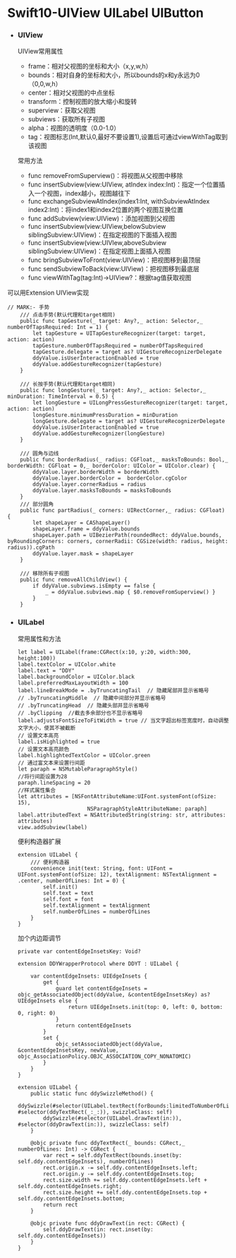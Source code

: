 # Swift10-UIView UILabel UIButton 


* ###  UIView

	UIView常用属性
	
	- frame：相对父视图的坐标和大小（x,y,w,h）
	- bounds：相对自身的坐标和大小，所以bounds的x和y永远为0（0,0,w,h）
	- center：相对父视图的中点坐标
	- transform：控制视图的放大缩小和旋转
	- superview：获取父视图
	- subviews：获取所有子视图
	- alpha：视图的透明度（0.0-1.0）
	- tag：视图标志(Int,默认0,最好不要设置1),设置后可通过viewWithTag取到该视图
	
	常用方法
	
	
	- func removeFromSuperview()：将视图从父视图中移除
	- func insertSubview(view:UIView, atIndex index:Int)：指定一个位置插入一个视图，index越小，视图越往下
	- func exchangeSubviewAtIndex(index1:Int, withSubviewAtIndex index2:Int)：将index1和index2位置的两个视图互换位置
	- func addSubview(view:UIView)：添加视图到父视图
	- func insertSubview(view:UIView,belowSubview siblingSubview:UIView)：在指定视图的下面插入视图
	- func insertSubview(view:UIVIew,aboveSubview siblingSubview:UIView)：在指定视图上面插入视图
	- func bringSubviewToFront(view:UIView)：把视图移到最顶层
	- func sendSubviewToBack(view:UIView)：把视图移到最底层
	- func viewWithTag(tag:Int)->UIView?：根据tag值获取视图


可以用Extension UIView实现

```
// MARK:- 手势
    /// 点击手势(默认代理和target相同)
    public func tapGesture(_ target: Any?,_ action: Selector,_ numberOfTapsRequired: Int = 1) {
        let tapGesture = UITapGestureRecognizer(target: target, action: action)
        tapGesture.numberOfTapsRequired = numberOfTapsRequired
        tapGesture.delegate = target as? UIGestureRecognizerDelegate
        ddyValue.isUserInteractionEnabled = true
        ddyValue.addGestureRecognizer(tapGesture)
    }

    /// 长按手势(默认代理和target相同)
    public func longGesture(_ target: Any?,_ action: Selector,_ minDuration: TimeInterval = 0.5) {
        let longGesture = UILongPressGestureRecognizer(target: target, action: action)
        longGesture.minimumPressDuration = minDuration
        longGesture.delegate = target as? UIGestureRecognizerDelegate
        ddyValue.isUserInteractionEnabled = true
        ddyValue.addGestureRecognizer(longGesture)
    }

    /// 圆角与边线
    public func borderRadius(_ radius: CGFloat,_ masksToBounds: Bool,_ borderWidth: CGFloat = 0,_ borderColor: UIColor = UIColor.clear) {
        ddyValue.layer.borderWidth = borderWidth
        ddyValue.layer.borderColor =  borderColor.cgColor
        ddyValue.layer.cornerRadius = radius
        ddyValue.layer.masksToBounds = masksToBounds
    }
    /// 部分圆角
    public func partRadius(_ corners: UIRectCorner,_ radius: CGFloat) {
        let shapeLayer = CAShapeLayer()
        shapeLayer.frame = ddyValue.bounds
        shapeLayer.path = UIBezierPath(roundedRect: ddyValue.bounds, byRoundingCorners: corners, cornerRadii: CGSize(width: radius, height: radius)).cgPath
        ddyValue.layer.mask = shapeLayer
    }

    /// 移除所有子视图
    public func removeAllChildView() {
        if ddyValue.subviews.isEmpty == false {
            _ = ddyValue.subviews.map { $0.removeFromSuperview() }
        }
    }
```
	
* ### UILabel

	常用属性和方法
	
	```
	let label = UILabel(frame:CGRect(x:10, y:20, width:300, height:100))
	label.textColor = UIColor.white
	label.text = "DDY"
	label.backgroundColor = UIColor.black
	label.preferredMaxLayoutWidth = 100
	label.lineBreakMode = .byTruncatingTail  // 隐藏尾部并显示省略号
	// .byTruncatingMiddle  // 隐藏中间部分并显示省略号
	// .byTruncatingHead  // 隐藏头部并显示省略号
	// .byClipping  //截去多余部分也不显示省略号
	label.adjustsFontSizeToFitWidth = true // 当文字超出标签宽度时，自动调整文字大小，使其不被截断
	// 设置文本高亮
	label.isHighlighted = true
	// 设置文本高亮颜色
	label.highlightedTextColor = UIColor.green
	// 通过富文本来设置行间距
   let paraph = NSMutableParagraphStyle()
   //将行间距设置为28
   paraph.lineSpacing = 20
   //样式属性集合
  	let attributes = [NSFontAttributeName:UIFont.systemFont(ofSize: 15),
                          NSParagraphStyleAttributeName: paraph]
   	label.attributedText = NSAttributedString(string: str, attributes: attributes)
	view.addSubview(label)
	```


	便利构造器扩展

	```
	extension UILabel {
	    /// 便利构造器
	    convenience init(text: String, font: UIFont = UIFont.systemFont(ofSize: 12), textAlignment: NSTextAlignment = .center, numberOfLines: Int = 0) {
	        self.init()
	        self.text = text
	        self.font = font
	        self.textAlignment = textAlignment
	        self.numberOfLines = numberOfLines
	    }
	}
	```
	
	加个内边距调节
	
	```
	private var contentEdgeInsetsKey: Void?
	
	extension DDYWrapperProtocol where DDYT : UILabel {
	
	    var contentEdgeInsets: UIEdgeInsets {
	        get {
	            guard let contentEdgeInsets = objc_getAssociatedObject(ddyValue, &contentEdgeInsetsKey) as? UIEdgeInsets else {
	                return UIEdgeInsets.init(top: 0, left: 0, bottom: 0, right: 0)
	            }
	            return contentEdgeInsets
	        }
	        set {
	            objc_setAssociatedObject(ddyValue, &contentEdgeInsetsKey, newValue, objc_AssociationPolicy.OBJC_ASSOCIATION_COPY_NONATOMIC)
	        }
	    }
	}
	
	extension UILabel {
	    public static func ddySwizzleMethod() {
	        ddySwizzle(#selector(UILabel.textRect(forBounds:limitedToNumberOfLines:)), #selector(ddyTextRect(_:_:)), swizzleClass: self)
	        ddySwizzle(#selector(UILabel.drawText(in:)), #selector(ddyDrawText(in:)), swizzleClass: self)
	    }
	
	    @objc private func ddyTextRect(_ bounds: CGRect,_ numberOfLines: Int) -> CGRect {
	        var rect = self.ddyTextRect(bounds.inset(by: self.ddy.contentEdgeInsets), numberOfLines)
	        rect.origin.x -= self.ddy.contentEdgeInsets.left;
	        rect.origin.y -= self.ddy.contentEdgeInsets.top;
	        rect.size.width += self.ddy.contentEdgeInsets.left + self.ddy.contentEdgeInsets.right;
	        rect.size.height += self.ddy.contentEdgeInsets.top + self.ddy.contentEdgeInsets.bottom;
	        return rect
	    }
	    
	    @objc private func ddyDrawText(in rect: CGRect) {
	        self.ddyDrawText(in: rect.inset(by: self.ddy.contentEdgeInsets))
	    }
	}
	```